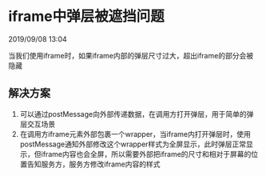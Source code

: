 # iframe中弹层被遮挡问题

2019/09/08 13:04

当我们使用iframe时，如果iframe内部的弹层尺寸过大，超出iframe的部分会被隐藏

## 解决方案

1. 可以通过postMessage向外部传递数据，在调用方打开弹层，用于简单的弹层交互场景
2. 在调用方iframe元素外部包裹一个wrapper，当iframe内打开弹层时，使用postMessage通知外部修改这个wrapper样式为全屏显示，此时弹层正常显示，但iframe内容也会全屏，所以需要外部把iframe的尺寸和相对于屏幕的位置告知服务方，服务方修改iframe内容的样式
